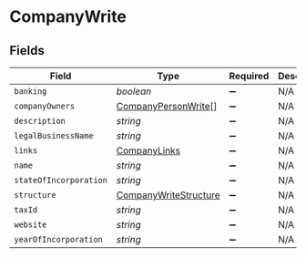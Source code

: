 # CompanyWrite


## Fields

| Field                                                                 | Type                                                                  | Required                                                              | Description                                                           |
| --------------------------------------------------------------------- | --------------------------------------------------------------------- | --------------------------------------------------------------------- | --------------------------------------------------------------------- |
| `banking`                                                             | *boolean*                                                             | :heavy_minus_sign:                                                    | N/A                                                                   |
| `companyOwners`                                                       | [CompanyPersonWrite](../../models/shared/companypersonwrite.md)[]     | :heavy_minus_sign:                                                    | N/A                                                                   |
| `description`                                                         | *string*                                                              | :heavy_minus_sign:                                                    | N/A                                                                   |
| `legalBusinessName`                                                   | *string*                                                              | :heavy_minus_sign:                                                    | N/A                                                                   |
| `links`                                                               | [CompanyLinks](../../models/shared/companylinks.md)                   | :heavy_minus_sign:                                                    | N/A                                                                   |
| `name`                                                                | *string*                                                              | :heavy_minus_sign:                                                    | N/A                                                                   |
| `stateOfIncorporation`                                                | *string*                                                              | :heavy_minus_sign:                                                    | N/A                                                                   |
| `structure`                                                           | [CompanyWriteStructure](../../models/shared/companywritestructure.md) | :heavy_minus_sign:                                                    | N/A                                                                   |
| `taxId`                                                               | *string*                                                              | :heavy_minus_sign:                                                    | N/A                                                                   |
| `website`                                                             | *string*                                                              | :heavy_minus_sign:                                                    | N/A                                                                   |
| `yearOfIncorporation`                                                 | *string*                                                              | :heavy_minus_sign:                                                    | N/A                                                                   |